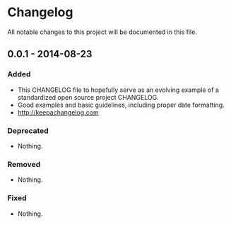 # Changelog
All notable changes to this project will be documented in this file.

## 0.0.1 - 2014-08-23

### Added
- This CHANGELOG file to hopefully serve as an evolving example of a standardized open source project CHANGELOG.
- Good examples and basic guidelines, including proper date formatting.
- http://keepachangelog.com

### Deprecated
- Nothing.

### Removed
- Nothing.

### Fixed
- Nothing.